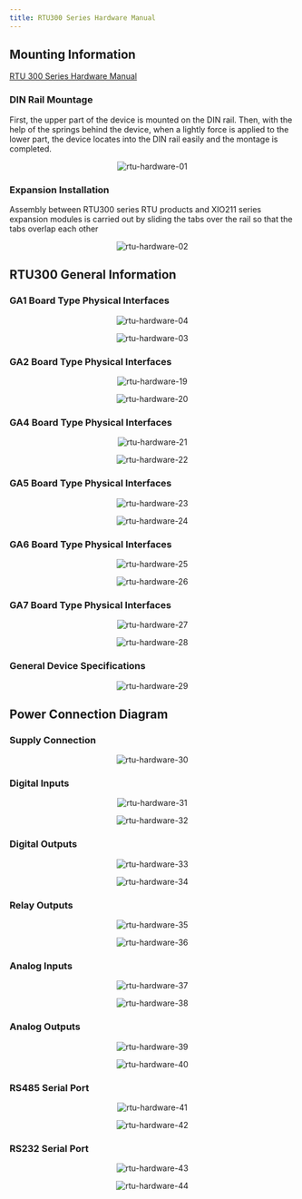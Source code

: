 ```yaml
---
title: RTU300 Series Hardware Manual
---
```


## Mounting Information 

[RTU 300 Series Hardware Manual](https://www.mikrodev.com/wp-content/uploads/2023/05/MIKRODEV_HM_RTU300_en.pdf)

### DIN Rail Mountage

First, the upper part of the device is mounted on the DIN rail. Then, with the help of the
springs behind the device, when a lightly force is applied to the lower part, the device
locates into the DIN rail easily and the montage is completed.

<center>

![rtu-hardware-01](/img/rtu-hardware-01.png)

</center>

### Expansion Installation
Assembly between RTU300 series RTU products and XIO211 series expansion modules is
carried out by sliding the tabs over the rail so that the tabs overlap each other

<center>

![rtu-hardware-02](/img/rtu-hardware-02.png)

</center>

## RTU300 General Information

### GA1 Board Type Physical Interfaces

<center>

![rtu-hardware-04](/img/rtu-hardware-04.png)

</center>

<center>

![rtu-hardware-03](/img/rtu-hardware-03.png)

</center>

### GA2 Board Type Physical Interfaces

<center>

![rtu-hardware-19](/img/rtu-hardware-19.png)

</center>

<center>

![rtu-hardware-20](/img/rtu-hardware-20.png)

</center>

### GA4 Board Type Physical Interfaces

<center>

![rtu-hardware-21](/img/rtu-hardware-21.png)

</center>

<center>

![rtu-hardware-22](/img/rtu-hardware-22.png)

</center>

### GA5 Board Type Physical Interfaces

<center>

![rtu-hardware-23](/img/rtu-hardware-23.png)

</center>

<center>

![rtu-hardware-24](/img/rtu-hardware-24.png)

</center>

### GA6 Board Type Physical Interfaces

<center>

![rtu-hardware-25](/img/rtu-hardware-25.png)

</center>

<center>

![rtu-hardware-26](/img/rtu-hardware-26.png)

</center>

### GA7 Board Type Physical Interfaces

<center>

![rtu-hardware-27](/img/rtu-hardware-27.png)

</center>

<center>

![rtu-hardware-28](/img/rtu-hardware-28.png)

</center>

### General Device Specifications

<center>

![rtu-hardware-29](/img/rtu-hardware-29.png)

</center>

## Power Connection Diagram

### Supply Connection

<center>

![rtu-hardware-30](/img/rtu-hardware-30.png)

</center>

### Digital Inputs

<center>

![rtu-hardware-31](/img/rtu-hardware-07.png)

</center>

<center>

![rtu-hardware-32](/img/rtu-hardware-32.png)

</center>

### Digital Outputs

<center>

![rtu-hardware-33](/img/rtu-hardware-33.png)

</center>

<center>

![rtu-hardware-34](/img/rtu-hardware-34.png)

</center>

### Relay Outputs

<center>

![rtu-hardware-35](/img/rtu-hardware-35.png)

</center>

<center>

![rtu-hardware-36](/img/rtu-hardware-36.png)

</center>

### Analog Inputs

<center>

![rtu-hardware-37](/img/rtu-hardware-37.png)

</center>

<center>

![rtu-hardware-38](/img/rtu-hardware-38.png)

</center>

### Analog Outputs

<center>

![rtu-hardware-39](/img/rtu-hardware-39.png)

</center>

<center>

![rtu-hardware-40](/img/rtu-hardware-40.png)

</center>

### RS485 Serial Port

<center>

![rtu-hardware-41](/img/rtu-hardware-41.png)

</center>

<center>

![rtu-hardware-42](/img/rtu-hardware-42.png)

</center>

### RS232 Serial Port

<center>

![rtu-hardware-43](/img/rtu-hardware-43.png)

</center>

<center>

![rtu-hardware-44](/img/rtu-hardware-44.png)

</center>
